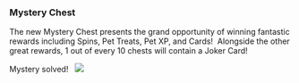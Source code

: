 ### Mystery Chest
The new Mystery Chest presents the grand opportunity of winning fantastic rewards including Spins, Pet Treats, Pet XP, and Cards! 
Alongside the other great rewards, 1 out of every 10 chests will contain a Joker Card!

Mystery solved!
 
![](https://moonactive.zendesk.com/hc/article_attachments/360045625634/Mystery_Chest.png)


